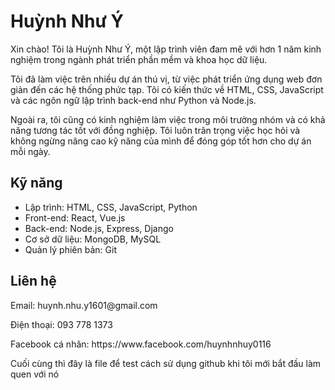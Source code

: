 <!DOCTYPE html>
<html>
<head>
    <title>CV - Giới thiệu bản thân</title>
</head>
<body>
    <div class="container">
        <h1>Huỳnh Như Ý</h1>
        <p>
            Xin chào! Tôi là Huỳnh Như Ý, một lập trình viên đam mê với hơn 1 năm kinh nghiệm trong ngành phát triển phần mềm và khoa học dữ liệu.
        </p>
        <p>
            Tôi đã làm việc trên nhiều dự án thú vị, từ việc phát triển ứng dụng web đơn giản đến các hệ thống phức tạp. Tôi có kiến thức về HTML, CSS, JavaScript và các ngôn ngữ lập trình back-end như Python và Node.js.
        </p>
        <p>
            Ngoài ra, tôi cũng có kinh nghiệm làm việc trong môi trường nhóm và có khả năng tương tác tốt với đồng nghiệp. Tôi luôn trân trọng việc học hỏi và không ngừng nâng cao kỹ năng của mình để đóng góp tốt hơn cho dự án mỗi ngày.
        </p>
        <h2>Kỹ năng</h2>
        <ul>
            <li>Lập trình: HTML, CSS, JavaScript, Python</li>
            <li>Front-end: React, Vue.js</li>
            <li>Back-end: Node.js, Express, Django</li>
            <li>Cơ sở dữ liệu: MongoDB, MySQL</li>
            <li>Quản lý phiên bản: Git</li>
        </ul>
        <h2>Liên hệ</h2>
        <p>Email: huynh.nhu.y1601@gmail.com</p>
        <p>Điện thoại: 093 778 1373</p>
        <p>Facebook cá nhân: https://www.facebook.com/huynhnhuy0116</p>
        <p> Cuối cùng thì đây là file để test cách sử dụng github khi tôi mới bắt đầu làm quen với nó</p>
    </div>
</body>
</html>

